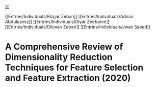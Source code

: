 [🇿](zotero://select/library/items/SQXYFYE7)

[[Entries/Individuals/Rizgar Zebari]] [[Entries/Individuals/Adnan Abdulazeez]] [[Entries/Individuals/Diyar Zeebaree]] [[Entries/Individuals/Dilovan Zebari]] [[Entries/Individuals/Jwan Saeed]] 
# A Comprehensive Review of Dimensionality Reduction Techniques for Feature Selection and Feature Extraction (2020)

